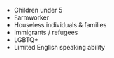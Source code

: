 - Children under 5
- Farmworker
- Houseless individuals & families
- Immigrants / refugees
- LGBTQ+
- Limited English speaking ability
<br>
<br>
